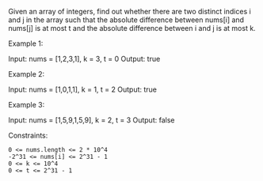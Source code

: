 Given an array of integers, find out whether there are two distinct indices i and j in the array such that the absolute difference between nums[i] and nums[j] is at most t and the absolute difference between i and j is at most k.

 

Example 1:

Input: nums = [1,2,3,1], k = 3, t = 0
Output: true

Example 2:

Input: nums = [1,0,1,1], k = 1, t = 2
Output: true

Example 3:

Input: nums = [1,5,9,1,5,9], k = 2, t = 3
Output: false

 

Constraints:

    0 <= nums.length <= 2 * 10^4
    -2^31 <= nums[i] <= 2^31 - 1
    0 <= k <= 10^4
    0 <= t <= 2^31 - 1

